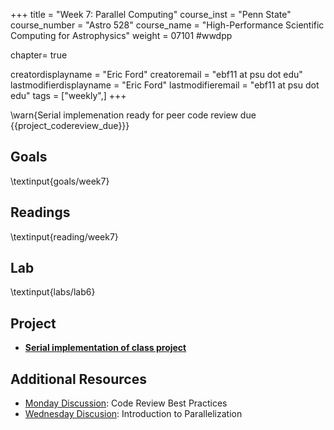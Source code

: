 +++
title = "Week 7: Parallel Computing"
course_inst = "Penn State"
course_number = "Astro 528"
course_name = "High-Performance Scientific Computing for Astrophysics"
weight = 07101  #wwdpp

chapter= true

creatordisplayname = "Eric Ford"
creatoremail = "ebf11 at psu dot edu"
lastmodifierdisplayname = "Eric Ford"
lastmodifieremail = "ebf11 at psu dot edu"
tags = ["weekly",]
+++

\warn{Serial implemenation ready for peer code review due {{project_codereview_due}}}

## Goals
\textinput{goals/week7}

## Readings
\textinput{reading/week7}

## Lab
\textinput{labs/lab6}

## Project
- **[Serial implementation of class project](/project/#serial_version_of_code_due_project_serial_due)**

## Additional Resources
- [Monday Discussion](https://psuastro528.github.io/Notes-Fall2023/week7/week7_codereview.html):  Code Review Best Practices
- [Wednesday Discusion](https://psuastro528.github.io/Notes-Fall2023/week7/week7_parallel.html):  Introduction to Parallelization

